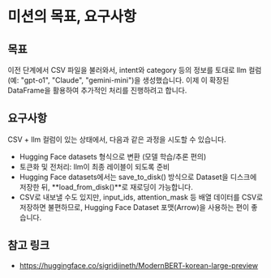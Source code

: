# 미션의 목표, 요구사항
## 목표

이전 단계에서 CSV 파일을 불러와서, intent와 category 등의 정보를 토대로 llm 컬럼(예: "gpt-o1", "Claude", "gemini-mini")을 생성했습니다.
이제 이 확장된 DataFrame을 활용하여 추가적인 처리를 진행하려고 합니다.

## 요구사항

CSV + llm 컬럼이 있는 상태에서, 다음과 같은 과정을 시도할 수 있습니다.
* Hugging Face datasets 형식으로 변환 (모델 학습/추론 편의)
* 토큰화 및 전처리: llm이 최종 레이블이 되도록 준비
* Hugging Face datasets에서는 save_to_disk() 방식으로 Dataset을 디스크에 저장한 뒤, **load_from_disk()**로 재로딩이 가능합니다. 
* CSV로 내보낼 수도 있지만, input_ids, attention_mask 등 배열 데이터를 CSV로 저장하면 불편하므로, Hugging Face Dataset 포맷(Arrow)을 사용하는 편이 좋습니다.

## 참고 링크
* https://huggingface.co/sigridjineth/ModernBERT-korean-large-preview